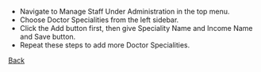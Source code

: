 * Navigate to Manage Staff Under Administration in the top menu.
* Choose Doctor Specialities from the left sidebar.
* Click the Add button first, then give Speciality Name and Income Name and Save button.
* Repeat these steps to add more Doctor Specialities.

[Back](https://github.com/hmislk/hmis/wiki/Manage-Staff)

